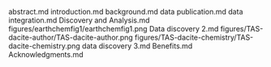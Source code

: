 abstract.md
introduction.md
background.md
data publication.md
data integration.md
Discovery and Analysis.md
figures/earthchemfig1/earthchemfig1.png
Data discovery 2.md
figures/TAS-dacite-author/TAS-dacite-author.png
figures/TAS-dacite-chemistry/TAS-dacite-chemistry.png
data discovery 3.md
Benefits.md
Acknowledgments.md